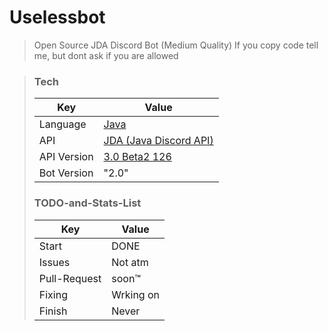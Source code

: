 # Uselessbot
>Open Source JDA Discord Bot (Medium Quality)
>If you copy code tell me, but dont ask if you are allowed


>### Tech
> |   Key   |  Value  |
> |   ---   |  -----  |
> | Language | [Java][Java] |
> | API | [JDA (Java Discord API)][JDA]|
> | API Version | [3.0 Beta2 126][Version] |
> | Bot Version | "2.0" |
>
> ### TODO-and-Stats-List
> |   Key   |  Value  |
> |   ---   |  -----  |
> | Start   |  DONE   |
> | Issues  | Not atm |
> | Pull-Request | soon™ |
> | Fixing  | Wrking on |
> | Finish  |  Never  |

[Java]: <https://Java.com>
[JDA]: <http://home.dv8tion.net:8080/job/JDA/>
[Version]: <http://home.dv8tion.net:8080/job/JDA/126/>
